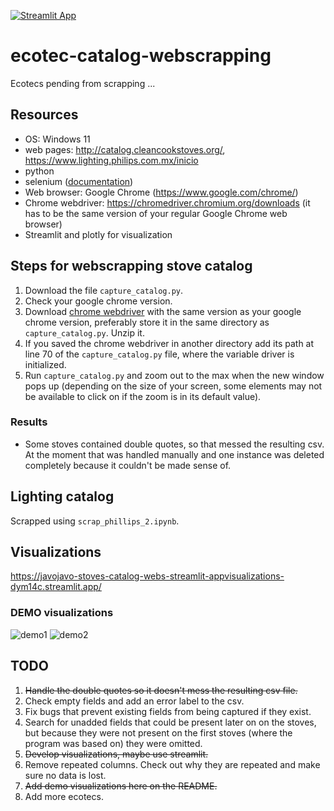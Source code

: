 [![Streamlit App](https://static.streamlit.io/badges/streamlit_badge_black_white.svg)](https://javojavo-stoves-catalog-webs-streamlit-appvisualizations-dym14c.streamlit.app/)                     
# ecotec-catalog-webscrapping
Ecotecs pending from scrapping ...   


## Resources
- OS: Windows 11
- web pages: http://catalog.cleancookstoves.org/, https://www.lighting.philips.com.mx/inicio
- python
- selenium ([documentation](https://selenium-python.readthedocs.io/index.html))
- Web browser: Google Chrome (https://www.google.com/chrome/) 
- Chrome webdriver: https://chromedriver.chromium.org/downloads (it has to be the same version of your regular Google Chrome web browser)
- Streamlit and plotly for visualization


## Steps for webscrapping stove catalog
1. Download the file `capture_catalog.py`.
1. Check your google chrome version.
2. Download [chrome webdriver](https://www.google.com/chrome/) with the same version as your google chrome version, preferably store it in the same directory as `capture_catalog.py`. Unzip it.
3. If you saved the chrome webdriver in another directory add its path at line 70 of the `capture_catalog.py` file, where the variable driver is initialized.
4. Run `capture_catalog.py` and zoom out to the max when the new window pops up (depending on the size of your screen, some elements may not be available to click on if the zoom is in its default value).

### Results
- Some stoves contained double quotes, so that messed the resulting csv. At the moment that was handled manually and one instance was deleted completely because it couldn't be made sense of. 

## Lighting catalog
Scrapped using `scrap_phillips_2.ipynb`.    




## Visualizations
https://javojavo-stoves-catalog-webs-streamlit-appvisualizations-dym14c.streamlit.app/               
### DEMO visualizations
![demo1](https://github.com/JavoJavo/stoves-catalog-webscrapping/blob/main/peso_neto-flujo_luminoso-vida_util-potencia.png)
![demo2](https://github.com/JavoJavo/stoves-catalog-webscrapping/blob/main/pot_cap-stove_feed_max-stove_price_average-stove_flife-Fit_line.png)

## TODO
1. ~~Handle the double quotes so it doesn't mess the resulting csv file.~~             
2. Check empty fields and add an error label to the csv.
3. Fix bugs that prevent existing fields from being captured if they exist.
4. Search for unadded fields that could be present later on on the stoves, but because they were not present on the first stoves (where the program was based on) they were omitted.
5. ~~Develop visualizations, maybe use streamlit.~~             
6. Remove repeated columns. Check out why they are repeated and make sure no data is lost.
7. ~~Add demo visualizations here on the README.~~            
8. Add more ecotecs.

